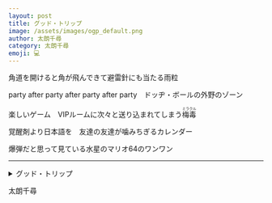 ```yaml
---
layout: post
title: グッド・トリップ
image: /assets/images/ogp_default.png
author: 太朗千尋
category: 太朗千尋
emoji: 💻
---
```


<div class="tanka-area"><div class="tanka">
<p>角道を開けると角が飛んできて避雷針にも当たる雨粒</p>
<p>party after party after party after party　ドッヂ・ボールの外野のゾーン</p>
<p>楽しいゲーム　VIPルームに次々と送り込まれてしまう<ruby>梅毒<rp>（</rp><rt>ミラクル</rt><rp>）</rp></ruby></p>
<p>覚醒剤より日本語を　友達の友達が噛みちぎるカレンダー</p>
<p>爆弾だと思って見ている水星のマリオ<span class="tate-chu-yoko-upright">64</span>のワンワン</p></div></div>

---

<details><summary>グッド・トリップ</summary>
角道を開けると角が飛んできて避雷針にも当たる雨粒<br />
party after party after party after party　ドッヂ・ボールの外野のゾーン<br />
楽しいゲーム　VIPルームに次々と送り込まれてしまう<ruby>梅毒<rp>（</rp><rt>ミラクル</rt><rp>）</rp></ruby><br />
覚醒剤より日本語を　友達の友達が噛みちぎるカレンダー<br />
爆弾だと思って見ている水星のマリオ64のワンワン<br />
</details>

太朗千尋
